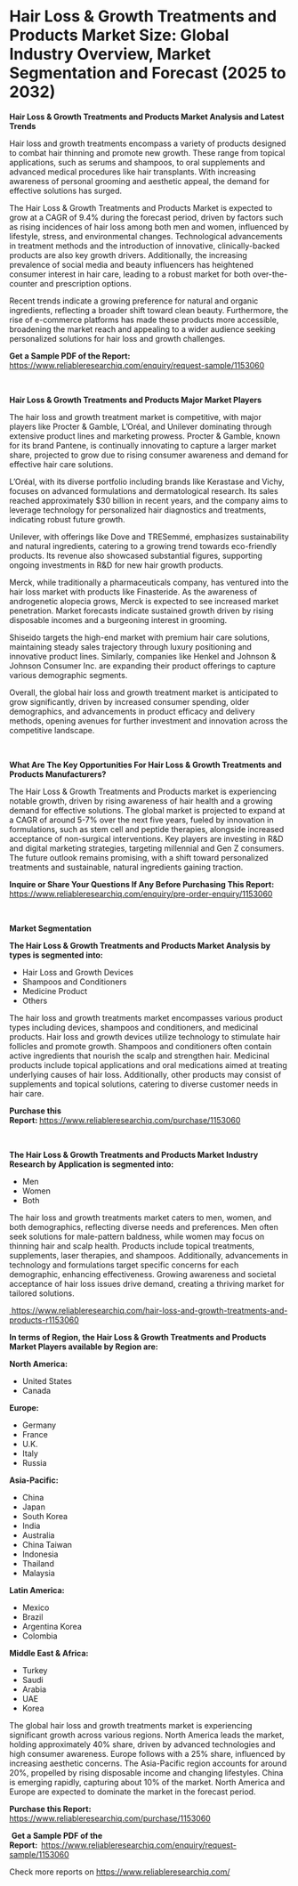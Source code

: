 <p><h1>Hair Loss & Growth Treatments and Products Market Size: Global Industry Overview, Market Segmentation and Forecast (2025 to 2032)</h1></p><p><strong>Hair Loss & Growth Treatments and Products Market Analysis and Latest Trends</strong></p>
<p><p>Hair loss and growth treatments encompass a variety of products designed to combat hair thinning and promote new growth. These range from topical applications, such as serums and shampoos, to oral supplements and advanced medical procedures like hair transplants. With increasing awareness of personal grooming and aesthetic appeal, the demand for effective solutions has surged.</p><p>The Hair Loss & Growth Treatments and Products Market is expected to grow at a CAGR of 9.4% during the forecast period, driven by factors such as rising incidences of hair loss among both men and women, influenced by lifestyle, stress, and environmental changes. Technological advancements in treatment methods and the introduction of innovative, clinically-backed products are also key growth drivers. Additionally, the increasing prevalence of social media and beauty influencers has heightened consumer interest in hair care, leading to a robust market for both over-the-counter and prescription options.</p><p>Recent trends indicate a growing preference for natural and organic ingredients, reflecting a broader shift toward clean beauty. Furthermore, the rise of e-commerce platforms has made these products more accessible, broadening the market reach and appealing to a wider audience seeking personalized solutions for hair loss and growth challenges.</p></p>
<p><strong>Get a Sample PDF of the Report:&nbsp;</strong> <a href="https://www.reliableresearchiq.com/enquiry/request-sample/1153060?utm_campaign=3514&utm_medium=2&utm_source=Github&utm_content=ia&utm_term=22032025&utm_id=hair-loss-growth-treatments-and-products">https://www.reliableresearchiq.com/enquiry/request-sample/1153060</a></p>
<p>&nbsp;</p>
<p><strong>Hair Loss & Growth Treatments and Products Major Market Players</strong></p>
<p><p>The hair loss and growth treatment market is competitive, with major players like Procter & Gamble, L’Oréal, and Unilever dominating through extensive product lines and marketing prowess. Procter & Gamble, known for its brand Pantene, is continually innovating to capture a larger market share, projected to grow due to rising consumer awareness and demand for effective hair care solutions.</p><p>L’Oréal, with its diverse portfolio including brands like Kerastase and Vichy, focuses on advanced formulations and dermatological research. Its sales reached approximately $30 billion in recent years, and the company aims to leverage technology for personalized hair diagnostics and treatments, indicating robust future growth.</p><p>Unilever, with offerings like Dove and TRESemmé, emphasizes sustainability and natural ingredients, catering to a growing trend towards eco-friendly products. Its revenue also showcased substantial figures, supporting ongoing investments in R&D for new hair growth products.</p><p>Merck, while traditionally a pharmaceuticals company, has ventured into the hair loss market with products like Finasteride. As the awareness of androgenetic alopecia grows, Merck is expected to see increased market penetration. Market forecasts indicate sustained growth driven by rising disposable incomes and a burgeoning interest in grooming.</p><p>Shiseido targets the high-end market with premium hair care solutions, maintaining steady sales trajectory through luxury positioning and innovative product lines. Similarly, companies like Henkel and Johnson & Johnson Consumer Inc. are expanding their product offerings to capture various demographic segments.</p><p>Overall, the global hair loss and growth treatment market is anticipated to grow significantly, driven by increased consumer spending, older demographics, and advancements in product efficacy and delivery methods, opening avenues for further investment and innovation across the competitive landscape.</p></p>
<p>&nbsp;</p>
<p><strong>What Are The Key Opportunities For Hair Loss & Growth Treatments and Products Manufacturers?</strong></p>
<p><p>The Hair Loss & Growth Treatments and Products market is experiencing notable growth, driven by rising awareness of hair health and a growing demand for effective solutions. The global market is projected to expand at a CAGR of around 5-7% over the next five years, fueled by innovation in formulations, such as stem cell and peptide therapies, alongside increased acceptance of non-surgical interventions. Key players are investing in R&D and digital marketing strategies, targeting millennial and Gen Z consumers. The future outlook remains promising, with a shift toward personalized treatments and sustainable, natural ingredients gaining traction.</p></p>
<p><strong>Inquire or Share Your Questions If Any Before Purchasing This Report:</strong> <a href="https://www.reliableresearchiq.com/enquiry/pre-order-enquiry/1153060?utm_campaign=3514&utm_medium=2&utm_source=Github&utm_content=ia&utm_term=22032025&utm_id=hair-loss-growth-treatments-and-products">https://www.reliableresearchiq.com/enquiry/pre-order-enquiry/1153060</a></p>
<p>&nbsp;</p>
<p><strong>Market Segmentation</strong></p>
<p><strong>The Hair Loss & Growth Treatments and Products Market Analysis by types is segmented into:</strong></p>
<p><ul><li>Hair Loss and Growth Devices</li><li>Shampoos and Conditioners</li><li>Medicine Product</li><li>Others</li></ul></p>
<p><p>The hair loss and growth treatments market encompasses various product types including devices, shampoos and conditioners, and medicinal products. Hair loss and growth devices utilize technology to stimulate hair follicles and promote growth. Shampoos and conditioners often contain active ingredients that nourish the scalp and strengthen hair. Medicinal products include topical applications and oral medications aimed at treating underlying causes of hair loss. Additionally, other products may consist of supplements and topical solutions, catering to diverse customer needs in hair care.</p></p>
<p><strong>Purchase this Report:&nbsp;</strong><a href="https://www.reliableresearchiq.com/purchase/1153060?utm_campaign=3514&utm_medium=2&utm_source=Github&utm_content=ia&utm_term=22032025&utm_id=hair-loss-growth-treatments-and-products">https://www.reliableresearchiq.com/purchase/1153060</a></p>
<p>&nbsp;</p>
<p><strong>The Hair Loss & Growth Treatments and Products Market Industry Research by Application is segmented into:</strong></p>
<p><ul><li>Men</li><li>Women</li><li>Both</li></ul></p>
<p><p>The hair loss and growth treatments market caters to men, women, and both demographics, reflecting diverse needs and preferences. Men often seek solutions for male-pattern baldness, while women may focus on thinning hair and scalp health. Products include topical treatments, supplements, laser therapies, and shampoos. Additionally, advancements in technology and formulations target specific concerns for each demographic, enhancing effectiveness. Growing awareness and societal acceptance of hair loss issues drive demand, creating a thriving market for tailored solutions.</p></p>
<p><a href="https://www.reliableresearchiq.com/hair-loss-and-growth-treatments-and-products-r1153060?utm_campaign=3514&utm_medium=2&utm_source=Github&utm_content=ia&utm_term=22032025&utm_id=hair-loss-growth-treatments-and-products">&nbsp;https://www.reliableresearchiq.com/hair-loss-and-growth-treatments-and-products-r1153060</a></p>
<p><strong>In terms of Region, the Hair Loss & Growth Treatments and Products Market Players available by Region are:</strong></p>
<p>
    <p> <strong> North America: </strong>
        <ul>
            <li>United States</li>
            <li>Canada</li>
        </ul>
        </p> 
    <p> <strong> Europe: </strong>
        <ul>
            <li>Germany</li>
            <li>France</li>
            <li>U.K.</li>
            <li>Italy</li>
            <li>Russia</li>
        </ul>
        </p> 
    <p> <strong> Asia-Pacific: </strong>
        <ul>
            <li>China</li>
            <li>Japan</li>
            <li>South Korea</li>
            <li>India</li>
            <li>Australia</li>
            <li>China Taiwan</li>
            <li>Indonesia</li>
            <li>Thailand</li>
            <li>Malaysia</li>
        </ul>
        </p> 
    <p> <strong> Latin America: </strong>
        <ul>
            <li>Mexico</li>
            <li>Brazil</li>
            <li>Argentina Korea</li>
            <li>Colombia</li>
        </ul>
        </p> 
    <p> <strong> Middle East & Africa: </strong>
        <ul>
            <li>Turkey</li>
            <li>Saudi</li>
            <li>Arabia</li>
            <li>UAE</li>
            <li>Korea</li>
        </ul>
    </p>
    </p>
<p><p>The global hair loss and growth treatments market is experiencing significant growth across various regions. North America leads the market, holding approximately 40% share, driven by advanced technologies and high consumer awareness. Europe follows with a 25% share, influenced by increasing aesthetic concerns. The Asia-Pacific region accounts for around 20%, propelled by rising disposable income and changing lifestyles. China is emerging rapidly, capturing about 10% of the market. North America and Europe are expected to dominate the market in the forecast period.</p></p>
<p><strong>Purchase this Report: </strong><a href="https://www.reliableresearchiq.com/purchase/1153060?utm_campaign=3514&utm_medium=2&utm_source=Github&utm_content=ia&utm_term=22032025&utm_id=hair-loss-growth-treatments-and-products">https://www.reliableresearchiq.com/purchase/1153060</a></p>
<p>&nbsp;<strong>Get a Sample PDF of the Report:&nbsp;&nbsp;</strong><a href="https://www.reliableresearchiq.com/enquiry/request-sample/1153060?utm_campaign=3514&utm_medium=2&utm_source=Github&utm_content=ia&utm_term=22032025&utm_id=hair-loss-growth-treatments-and-products">https://www.reliableresearchiq.com/enquiry/request-sample/1153060</a></p>
<p><strong></strong></p>
<p>Check more reports on <a href="https://www.reliableresearchiq.com/?utm_campaign=3514&utm_medium=2&utm_source=Github&utm_content=ia&utm_term=22032025&utm_id=hair-loss-growth-treatments-and-products">https://www.reliableresearchiq.com/</a></p>
